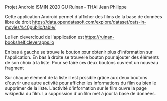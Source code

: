 Projet Android ISMIN 2020
GU Ruinan - THAI Jean Philippe

Cette application Android permet d'afficher des films de la base de données libre de droit https://data.opendatasoft.com/explore/dataset/cats-in-movies%40public/table/

Le lien clevercloud de l'application est https://ruinan-bookshelf.cleverapps.io

En bas à gauche se trouve le bouton pour obtenir plus d'information sur l'application.
En bas à droite se trouve le bouton pour ajouter des éléments de son choix à la liste.
Pour se faire ces deux boutons ouvrent un nouveau fragment

Sur chaque élément de la liste il est possible grâce aux deux boutons d'ouvrir une autre activité pour afficher les informations du film ou bien le supprimer de la liste.
L'activité d'information sur le film ouvre la page wikipedia du film.
La supprission d'un film met à jour la base de données.
